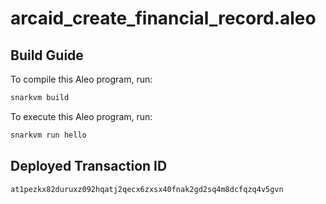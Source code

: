 # arcaid_create_financial_record.aleo

## Build Guide

To compile this Aleo program, run:

```bash
snarkvm build
```

To execute this Aleo program, run:

```bash
snarkvm run hello
```

## Deployed Transaction ID

```bash
at1pezkx82duruxz092hqatj2qecx6zxsx40fnak2gd2sq4m8dcfqzq4v5gvn
```
